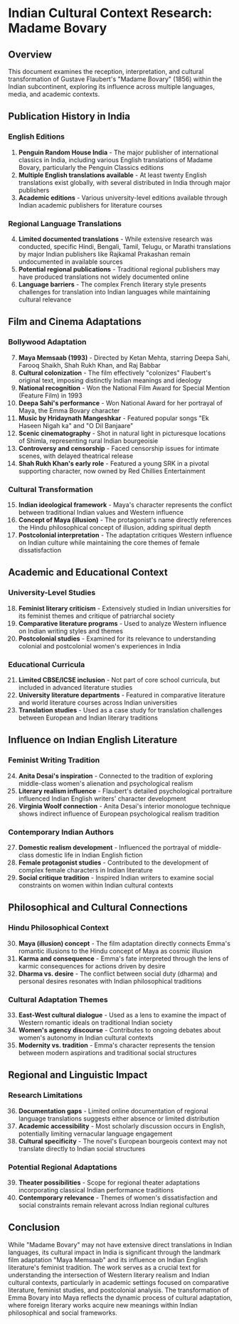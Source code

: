# Indian Cultural Context Research: Madame Bovary

## Overview
This document examines the reception, interpretation, and cultural transformation of Gustave Flaubert's "Madame Bovary" (1856) within the Indian subcontinent, exploring its influence across multiple languages, media, and academic contexts.

## Publication History in India

### English Editions
1. **Penguin Random House India** - The major publisher of international classics in India, including various English translations of Madame Bovary, particularly the Penguin Classics editions
2. **Multiple English translations available** - At least twenty English translations exist globally, with several distributed in India through major publishers
3. **Academic editions** - Various university-level editions available through Indian academic publishers for literature courses

### Regional Language Translations
4. **Limited documented translations** - While extensive research was conducted, specific Hindi, Bengali, Tamil, Telugu, or Marathi translations by major Indian publishers like Rajkamal Prakashan remain undocumented in available sources
5. **Potential regional publications** - Traditional regional publishers may have produced translations not widely documented online
6. **Language barriers** - The complex French literary style presents challenges for translation into Indian languages while maintaining cultural relevance

## Film and Cinema Adaptations

### Bollywood Adaptation
7. **Maya Memsaab (1993)** - Directed by Ketan Mehta, starring Deepa Sahi, Farooq Shaikh, Shah Rukh Khan, and Raj Babbar
8. **Cultural colonization** - The film effectively "colonizes" Flaubert's original text, imposing distinctly Indian meanings and ideology
9. **National recognition** - Won the National Film Award for Special Mention (Feature Film) in 1993
10. **Deepa Sahi's performance** - Won National Award for her portrayal of Maya, the Emma Bovary character
11. **Music by Hridaynath Mangeshkar** - Featured popular songs "Ek Haseen Nigah ka" and "O Dil Banjaare"
12. **Scenic cinematography** - Shot in natural light in picturesque locations of Shimla, representing rural Indian bourgeoisie
13. **Controversy and censorship** - Faced censorship issues for intimate scenes, with delayed theatrical release
14. **Shah Rukh Khan's early role** - Featured a young SRK in a pivotal supporting character, now owned by Red Chillies Entertainment

### Cultural Transformation
15. **Indian ideological framework** - Maya's character represents the conflict between traditional Indian values and Western influence
16. **Concept of Maya (illusion)** - The protagonist's name directly references the Hindu philosophical concept of illusion, adding spiritual depth
17. **Postcolonial interpretation** - The adaptation critiques Western influence on Indian culture while maintaining the core themes of female dissatisfaction

## Academic and Educational Context

### University-Level Studies
18. **Feminist literary criticism** - Extensively studied in Indian universities for its feminist themes and critique of patriarchal society
19. **Comparative literature programs** - Used to analyze Western influence on Indian writing styles and themes
20. **Postcolonial studies** - Examined for its relevance to understanding colonial and postcolonial women's experiences in India

### Educational Curricula
21. **Limited CBSE/ICSE inclusion** - Not part of core school curricula, but included in advanced literature studies
22. **University literature departments** - Featured in comparative literature and world literature courses across Indian universities
23. **Translation studies** - Used as a case study for translation challenges between European and Indian literary traditions

## Influence on Indian English Literature

### Feminist Writing Tradition
24. **Anita Desai's inspiration** - Connected to the tradition of exploring middle-class women's alienation and psychological realism
25. **Literary realism influence** - Flaubert's detailed psychological portraiture influenced Indian English writers' character development
26. **Virginia Woolf connection** - Anita Desai's interior monologue technique shows indirect influence of European psychological realism tradition

### Contemporary Indian Authors
27. **Domestic realism development** - Influenced the portrayal of middle-class domestic life in Indian English fiction
28. **Female protagonist studies** - Contributed to the development of complex female characters in Indian literature
29. **Social critique tradition** - Inspired Indian writers to examine social constraints on women within Indian cultural contexts

## Philosophical and Cultural Connections

### Hindu Philosophical Context
30. **Maya (illusion) concept** - The film adaptation directly connects Emma's romantic illusions to the Hindu concept of Maya as cosmic illusion
31. **Karma and consequence** - Emma's fate interpreted through the lens of karmic consequences for actions driven by desire
32. **Dharma vs. desire** - The conflict between social duty (dharma) and personal desires resonates with Indian philosophical traditions

### Cultural Adaptation Themes
33. **East-West cultural dialogue** - Used as a lens to examine the impact of Western romantic ideals on traditional Indian society
34. **Women's agency discourse** - Contributes to ongoing debates about women's autonomy in Indian cultural contexts
35. **Modernity vs. tradition** - Emma's character represents the tension between modern aspirations and traditional social structures

## Regional and Linguistic Impact

### Research Limitations
36. **Documentation gaps** - Limited online documentation of regional language translations suggests either absence or limited distribution
37. **Academic accessibility** - Most scholarly discussion occurs in English, potentially limiting vernacular language engagement
38. **Cultural specificity** - The novel's European bourgeois context may not translate directly to Indian social structures

### Potential Regional Adaptations
39. **Theater possibilities** - Scope for regional theater adaptations incorporating classical Indian performance traditions
40. **Contemporary relevance** - Themes of women's dissatisfaction and social constraints remain relevant across Indian regional cultures

## Conclusion

While "Madame Bovary" may not have extensive direct translations in Indian languages, its cultural impact in India is significant through the landmark film adaptation "Maya Memsaab" and its influence on Indian English literature's feminist tradition. The work serves as a crucial text for understanding the intersection of Western literary realism and Indian cultural contexts, particularly in academic settings focused on comparative literature, feminist studies, and postcolonial analysis. The transformation of Emma Bovary into Maya reflects the dynamic process of cultural adaptation, where foreign literary works acquire new meanings within Indian philosophical and social frameworks.